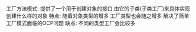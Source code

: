 工厂方法模式: 提供了一个用于创建对象的接口  由它的子类(子类工厂)来具体实现创建什么样的对象
            特点: 随着对象类型的增多  工厂类型也会随之增多   解决了简单工厂模式面临的OCP问题
            缺点: 不同的类型工厂会比较多